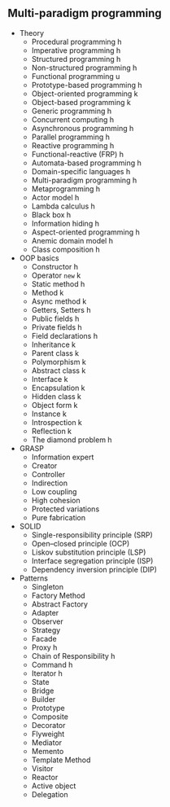 ## Multi-paradigm programming

- Theory
  - Procedural programming h
  - Imperative programming h
  - Structured programming h
  - Non-structured programming h
  - Functional programming u
  - Prototype-based programming h
  - Object-oriented programming k
  - Object-based programming k
  - Generic programming h
  - Concurrent computing h
  - Asynchronous programming h
  - Parallel programming h
  - Reactive programming h
  - Functional-reactive (FRP) h
  - Automata-based programming h
  - Domain-specific languages h
  - Multi-paradigm programming h
  - Metaprogramming h
  - Actor model h
  - Lambda calculus h
  - Black box h
  - Information hiding h
  - Aspect-oriented programming h
  - Anemic domain model h
  - Class composition h
- OOP basics
  - Constructor h
  - Operator `new` k
  - Static method h
  - Method k
  - Async method k
  - Getters, Setters h
  - Public fields h
  - Private fields h
  - Field declarations h
  - Inheritance k
  - Parent class k
  - Polymorphism k
  - Abstract class k
  - Interface k
  - Encapsulation k
  - Hidden class k
  - Object form k
  - Instance k
  - Introspection k
  - Reflection k
  - The diamond problem h
- GRASP
  - Information expert
  - Creator
  - Controller
  - Indirection
  - Low coupling
  - High cohesion
  - Protected variations
  - Pure fabrication
- SOLID
  - Single-responsibility principle (SRP)
  - Open–closed principle (OCP)
  - Liskov substitution principle (LSP)
  - Interface segregation principle (ISP)
  - Dependency inversion principle (DIP)
- Patterns
  - Singleton
  - Factory Method
  - Abstract Factory
  - Adapter
  - Observer
  - Strategy
  - Facade
  - Proxy h
  - Chain of Responsibility h 
  - Command h
  - Iterator h
  - State
  - Bridge
  - Builder
  - Prototype
  - Composite
  - Decorator
  - Flyweight
  - Mediator
  - Memento
  - Template Method
  - Visitor
  - Reactor
  - Active object
  - Delegation
